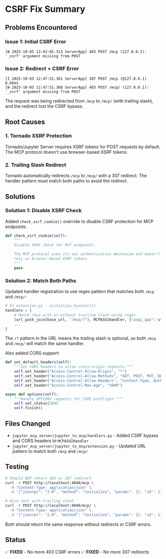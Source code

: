 # CSRF Fix Summary

## Problems Encountered

### Issue 1: Initial CSRF Error
```
[W 2025-10-05 12:43:05.313 ServerApp] 403 POST /mcp (127.0.0.1): '_xsrf' argument missing from POST
```

### Issue 2: Redirect + CSRF Error
```
[I 2025-10-05 12:47:51.361 ServerApp] 307 POST /mcp (@127.0.0.1) 0.66ms
[W 2025-10-05 12:47:51.368 ServerApp] 403 POST /mcp/ (127.0.0.1): '_xsrf' argument missing from POST
```

The request was being redirected from `/mcp` to `/mcp/` (with trailing slash), and the redirect lost the CSRF bypass.

## Root Causes

### 1. Tornado XSRF Protection
Tornado/Jupyter Server requires XSRF tokens for POST requests by default. The MCP protocol doesn't use browser-based XSRF tokens.

### 2. Trailing Slash Redirect
Tornado automatically redirects `/mcp` to `/mcp/` with a 307 redirect. The handler pattern must match both paths to avoid the redirect.

## Solutions

### Solution 1: Disable XSRF Check
Added `check_xsrf_cookie()` override to disable CSRF protection for MCP endpoints:

```python
def check_xsrf_cookie(self):
    """
    Disable XSRF check for MCP endpoints.
    
    The MCP protocol uses its own authentication mechanism and doesn't
    rely on browser-based XSRF tokens.
    """
    pass
```

### Solution 2: Match Both Paths
Updated handler registration to use regex pattern that matches both `/mcp` and `/mcp/`:

```python
# In extension.py - initialize_handlers()
handlers = [
    # Match /mcp with or without trailing slash using regex
    (url_path_join(base_url, "/mcp/?"), MCPASGIHandler, {"asgi_app": starlette_app}),
    ...
]
```

The `/?` pattern in the URL means the trailing slash is optional, so both `/mcp` and `/mcp/` will match the same handler.

Also added CORS support:

```python
def set_default_headers(self):
    """Set CORS headers to allow cross-origin requests."""
    self.set_header("Access-Control-Allow-Origin", "*")
    self.set_header("Access-Control-Allow-Methods", "GET, POST, PUT, DELETE, OPTIONS")
    self.set_header("Access-Control-Allow-Headers", "Content-Type, Authorization")
    self.set_header("Access-Control-Max-Age", "3600")

async def options(self):
    """Handle OPTIONS requests for CORS preflight."""
    self.set_status(204)
    self.finish()
```

## Files Changed
- `jupyter_mcp_server/jupyter_to_mcp/handlers.py` - Added CSRF bypass and CORS headers to `MCPASGIHandler`
- `jupyter_mcp_server/jupyter_to_mcp/extension.py` - Updated URL pattern to match both `/mcp` and `/mcp/`

## Testing
```bash
# Should NOT return 403 or 307 redirect
curl -X POST http://localhost:4040/mcp \
  -H "Content-Type: application/json" \
  -d '{"jsonrpc": "2.0", "method": "initialize", "params": {}, "id": 1}'

# Also test with trailing slash
curl -X POST http://localhost:4040/mcp/ \
  -H "Content-Type: application/json" \
  -d '{"jsonrpc": "2.0", "method": "initialize", "params": {}, "id": 1}'
```

Both should return the same response without redirects or CSRF errors.

## Status
✅ **FIXED** - No more 403 CSRF errors
✅ **FIXED** - No more 307 redirects
